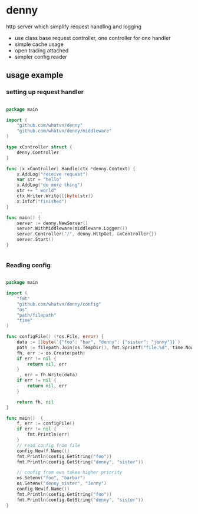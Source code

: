 # denny
http server which simplify request handling and logging

- use class base request controller, one controller for one handler 
- simple cache usage
- open tracing attached 
- simpler config reader


## usage example

### setting up request handler 
```go

package main

import (
	"github.com/whatvn/denny"
	"github.com/whatvn/denny/middleware"
)

type xController struct {
	denny.Controller
}

func (x xController) Handle(ctx *denny.Context) {
	x.AddLog("receive request")
	var str = "hello"
	x.AddLog("do more thing")
	str += " world"
	ctx.Writer.Write([]byte(str))
	x.Infof("finished")
}

func main() {
	server := denny.NewServer()
	server.WithMiddleware(middleware.Logger())
	server.Controller("/", denny.HttpGet, &xController{})
	server.Start()
}



```

### Reading config 

```go

package main

import (
	"fmt"
	"github.com/whatvn/denny/config"
	"os"
	"path/filepath"
	"time"
)

func configFile() (*os.File, error) {
	data := []byte(`{"foo": "bar", "denny": {"sister": "jenny"}}`)
	path := filepath.Join(os.TempDir(), fmt.Sprintf("file.%d", time.Now().UnixNano()))
	fh, err := os.Create(path)
	if err != nil {
		return nil, err
	}
	_, err = fh.Write(data)
	if err != nil {
		return nil, err
	}

	return fh, nil
}

func main()  {
	f, err := configFile()
	if err != nil {
		fmt.Println(err)
	}
	// read config from file
	config.New(f.Name())
	fmt.Println(config.GetString("foo"))
	fmt.Println(config.GetString("denny", "sister"))

	// config from evn takes higher priority
	os.Setenv("foo", "barbar")
	os.Setenv("denny_sister", "Jenny")
	config.New(f.Name())
	fmt.Println(config.GetString("foo"))
	fmt.Println(config.GetString("denny", "sister"))
}
```